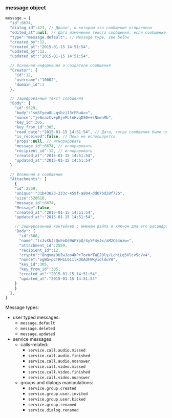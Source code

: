 ### message object
```javascript
message = {
  "id":6674,
  "dialog_id":423, // Диалог, в котором это сообщение отправлено
  "edited_at":null, // Дата изменения текста сообщения, если сообщение было отредактировано
  "type":"message.default", // Message type, see below
  "created_by":12,
  "created_at":"2015-01-15 14:51:54",
  "updated_by":12,
  "updated_at":"2015-01-15 14:51:54",

  // Основная информация о создателе сообщения
  "Creator": {
    "id":12,
    "username":"10002",
    "domain_id":1
  },

  // Зашифрованный текст сообщения
  "Body": {
    "id":5529,
    "body":"smSfyeu8LLqsbzj13rFRuA==",
    "nonce":"je6nazCv+pEjePLlnHvqDS0++sNmwnMb",
    "key_id":305,
    "key_from_id":305,
    "read_date":"2015-01-15 14:51:54", // Дата, когда сообщение было прочитано
    "is_received":false, // Пока не используется
    "props":null, // игнорировать
    "message_id":6674, // игнорировать
    "recipient_id":12, // игнорировать
    "created_at":"2015-01-15 14:51:54",
    "updated_at":"2015-01-15 14:51:54"
  }

  // Вложения в сообщение
  "Attachments": [
    {
    "id":2559,
    "unique":"31b43023-333c-459f-a804-dd07bd28f72b",
    "size":528610,
    "message_id":6674,
    "Message":false,
    "created_at":"2015-01-15 14:51:54",
    "updated_at":"2015-01-15 14:51:54",

    // Зашифрованный контейнер с именем файла и ключом для его расшифровки
    "Body": {
      "id":508,
      "name":"lcJvXbJcQuFeDd9WPYpQ/4yYF4yJx/aM2C64nzw=",
      "attachment_id":2559,
      "recipient_id":12,
      "crypto":"8ngvmz9UIwJeo4kP+7oxWrTWEJOly/LchiLq3Xlcv5oVv4",
      "nonce":"ogWG+pCTRH1LQ1IlkOUAdFWKyidlduYH",
      "key_id":305,
      "key_from_id":305,
      "created_at":"2015-01-15 14:51:54",
      "updated_at":"2015-01-15 14:51:54"
    }
    }
  ],
}
```

Message types:
  - user typed messages:
      - `message.default`
      - `message.deleted`
      - `message.updated`
  - service messages:
      + calls-related:
          - `service.call.audio.missed`
          - `service.call.audio.finished`
          - `service.call.audio.noanswer`
          - `service.call.video.missed`
          - `service.call.video.finished`
          - `service.call.video.noanswer`
      * groups and dialogs manipulations:
          - `service.group.created`
          - `service.group.user.invited`
          - `service.group.user.kicked`
          - `service.group.renamed`
          - `service.dialog.renamed`
